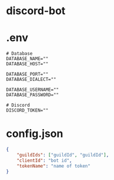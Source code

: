 # discord-bot

# .env
```dotenv
# Database
DATABASE_NAME=""
DATABASE_HOST=""

DATABASE_PORT=""
DATABASE_DIALECT=""

DATABASE_USERNAME=""
DATABASE_PASSWORD=""

# Discord
DISCORD_TOKEN=""
```

# config.json
```json
{
    "guildIds": ["guildId", "guildId"],
    "clientId": "bot id",
    "tokenName": "name of token"
}
```